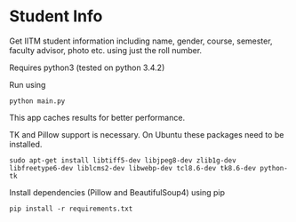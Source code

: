 Student Info
====

Get IITM student information including name, gender, course, semester, faculty advisor, photo etc. using just the roll number.

Requires python3 (tested on python 3.4.2)

Run using

``` python main.py ```

This app caches results for better performance.

TK and Pillow support is necessary. On Ubuntu these packages need to be installed.

``` sudo apt-get install libtiff5-dev libjpeg8-dev zlib1g-dev libfreetype6-dev liblcms2-dev libwebp-dev tcl8.6-dev tk8.6-dev python-tk ```

Install dependencies (Pillow and BeautifulSoup4) using pip

``` pip install -r requirements.txt ```
